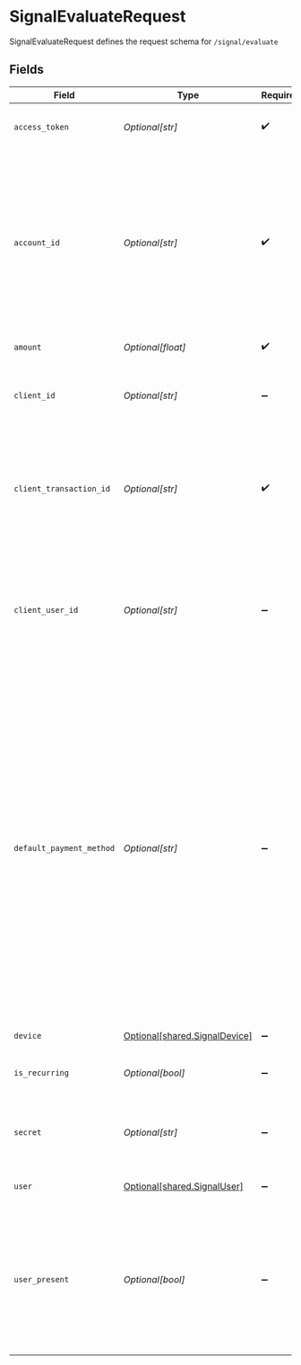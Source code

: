 # SignalEvaluateRequest

SignalEvaluateRequest defines the request schema for `/signal/evaluate`


## Fields

| Field                                                                                                                                                                                                                                                                                                                                                                                                                                                                                                                                                                                                                                                                                       | Type                                                                                                                                                                                                                                                                                                                                                                                                                                                                                                                                                                                                                                                                                        | Required                                                                                                                                                                                                                                                                                                                                                                                                                                                                                                                                                                                                                                                                                    | Description                                                                                                                                                                                                                                                                                                                                                                                                                                                                                                                                                                                                                                                                                 |
| ------------------------------------------------------------------------------------------------------------------------------------------------------------------------------------------------------------------------------------------------------------------------------------------------------------------------------------------------------------------------------------------------------------------------------------------------------------------------------------------------------------------------------------------------------------------------------------------------------------------------------------------------------------------------------------------- | ------------------------------------------------------------------------------------------------------------------------------------------------------------------------------------------------------------------------------------------------------------------------------------------------------------------------------------------------------------------------------------------------------------------------------------------------------------------------------------------------------------------------------------------------------------------------------------------------------------------------------------------------------------------------------------------- | ------------------------------------------------------------------------------------------------------------------------------------------------------------------------------------------------------------------------------------------------------------------------------------------------------------------------------------------------------------------------------------------------------------------------------------------------------------------------------------------------------------------------------------------------------------------------------------------------------------------------------------------------------------------------------------------- | ------------------------------------------------------------------------------------------------------------------------------------------------------------------------------------------------------------------------------------------------------------------------------------------------------------------------------------------------------------------------------------------------------------------------------------------------------------------------------------------------------------------------------------------------------------------------------------------------------------------------------------------------------------------------------------------- |
| `access_token`                                                                                                                                                                                                                                                                                                                                                                                                                                                                                                                                                                                                                                                                              | *Optional[str]*                                                                                                                                                                                                                                                                                                                                                                                                                                                                                                                                                                                                                                                                             | :heavy_check_mark:                                                                                                                                                                                                                                                                                                                                                                                                                                                                                                                                                                                                                                                                          | The access token associated with the Item data is being requested for.                                                                                                                                                                                                                                                                                                                                                                                                                                                                                                                                                                                                                      |
| `account_id`                                                                                                                                                                                                                                                                                                                                                                                                                                                                                                                                                                                                                                                                                | *Optional[str]*                                                                                                                                                                                                                                                                                                                                                                                                                                                                                                                                                                                                                                                                             | :heavy_check_mark:                                                                                                                                                                                                                                                                                                                                                                                                                                                                                                                                                                                                                                                                          | The Plaid `account_id` of the account that is the funding source for the proposed transaction. The `account_id` is returned in the `/accounts/get` endpoint as well as the [`onSuccess`](/docs/link/ios/#link-ios-onsuccess-linkSuccess-metadata-accounts-id) callback metadata.<br/><br/>This will return an [`INVALID_ACCOUNT_ID`](/docs/errors/invalid-input/#invalid_account_id) error if the account has been removed at the bank or if the `account_id` is no longer valid.                                                                                                                                                                                                           |
| `amount`                                                                                                                                                                                                                                                                                                                                                                                                                                                                                                                                                                                                                                                                                    | *Optional[float]*                                                                                                                                                                                                                                                                                                                                                                                                                                                                                                                                                                                                                                                                           | :heavy_check_mark:                                                                                                                                                                                                                                                                                                                                                                                                                                                                                                                                                                                                                                                                          | The transaction amount, in USD (e.g. `102.05`)                                                                                                                                                                                                                                                                                                                                                                                                                                                                                                                                                                                                                                              |
| `client_id`                                                                                                                                                                                                                                                                                                                                                                                                                                                                                                                                                                                                                                                                                 | *Optional[str]*                                                                                                                                                                                                                                                                                                                                                                                                                                                                                                                                                                                                                                                                             | :heavy_minus_sign:                                                                                                                                                                                                                                                                                                                                                                                                                                                                                                                                                                                                                                                                          | Your Plaid API `client_id`. The `client_id` is required and may be provided either in the `PLAID-CLIENT-ID` header or as part of a request body.                                                                                                                                                                                                                                                                                                                                                                                                                                                                                                                                            |
| `client_transaction_id`                                                                                                                                                                                                                                                                                                                                                                                                                                                                                                                                                                                                                                                                     | *Optional[str]*                                                                                                                                                                                                                                                                                                                                                                                                                                                                                                                                                                                                                                                                             | :heavy_check_mark:                                                                                                                                                                                                                                                                                                                                                                                                                                                                                                                                                                                                                                                                          | The unique ID that you would like to use to refer to this transaction. For your convenience mapping your internal data, you could use your internal ID/identifier for this transaction. The max length for this field is 36 characters.                                                                                                                                                                                                                                                                                                                                                                                                                                                     |
| `client_user_id`                                                                                                                                                                                                                                                                                                                                                                                                                                                                                                                                                                                                                                                                            | *Optional[str]*                                                                                                                                                                                                                                                                                                                                                                                                                                                                                                                                                                                                                                                                             | :heavy_minus_sign:                                                                                                                                                                                                                                                                                                                                                                                                                                                                                                                                                                                                                                                                          | A unique ID that identifies the end user in your system. This ID is used to correlate requests by a user with multiple Items. Personally identifiable information, such as an email address or phone number, should not be used in the `client_user_id`.                                                                                                                                                                                                                                                                                                                                                                                                                                    |
| `default_payment_method`                                                                                                                                                                                                                                                                                                                                                                                                                                                                                                                                                                                                                                                                    | *Optional[str]*                                                                                                                                                                                                                                                                                                                                                                                                                                                                                                                                                                                                                                                                             | :heavy_minus_sign:                                                                                                                                                                                                                                                                                                                                                                                                                                                                                                                                                                                                                                                                          | The default ACH or non-ACH payment method to complete the transaction.<br/>`SAME_DAY_ACH`: Same Day ACH by NACHA. The debit transaction is processed and settled on the same day<br/>`NEXT_DAY_ACH`: Next Day ACH settlement for debit transactions, offered by some payment processors<br/>`STANDARD_ACH`: standard ACH by NACHA<br/>`REAL_TIME_PAYMENTS`: real-time payments such as RTP and FedNow<br/>`DEBIT_CARD`: if the default payment is over debit card networks<br/>`MULTIPLE_PAYMENT_METHODS`: if there is no default debit rail or there are multiple payment methods<br/>Possible values:  `SAME_DAY_ACH`, `NEXT_DAY_ACH`, `STANDARD_ACH`, `REAL_TIME_PAYMENTS`, `DEBIT_CARD`, `MULTIPLE_PAYMENT_METHODS` |
| `device`                                                                                                                                                                                                                                                                                                                                                                                                                                                                                                                                                                                                                                                                                    | [Optional[shared.SignalDevice]](undefined/models/shared/signaldevice.md)                                                                                                                                                                                                                                                                                                                                                                                                                                                                                                                                                                                                                    | :heavy_minus_sign:                                                                                                                                                                                                                                                                                                                                                                                                                                                                                                                                                                                                                                                                          | Details about the end user's device                                                                                                                                                                                                                                                                                                                                                                                                                                                                                                                                                                                                                                                         |
| `is_recurring`                                                                                                                                                                                                                                                                                                                                                                                                                                                                                                                                                                                                                                                                              | *Optional[bool]*                                                                                                                                                                                                                                                                                                                                                                                                                                                                                                                                                                                                                                                                            | :heavy_minus_sign:                                                                                                                                                                                                                                                                                                                                                                                                                                                                                                                                                                                                                                                                          | `true` if the ACH transaction is a recurring transaction; `false` otherwise                                                                                                                                                                                                                                                                                                                                                                                                                                                                                                                                                                                                                 |
| `secret`                                                                                                                                                                                                                                                                                                                                                                                                                                                                                                                                                                                                                                                                                    | *Optional[str]*                                                                                                                                                                                                                                                                                                                                                                                                                                                                                                                                                                                                                                                                             | :heavy_minus_sign:                                                                                                                                                                                                                                                                                                                                                                                                                                                                                                                                                                                                                                                                          | Your Plaid API `secret`. The `secret` is required and may be provided either in the `PLAID-SECRET` header or as part of a request body.                                                                                                                                                                                                                                                                                                                                                                                                                                                                                                                                                     |
| `user`                                                                                                                                                                                                                                                                                                                                                                                                                                                                                                                                                                                                                                                                                      | [Optional[shared.SignalUser]](undefined/models/shared/signaluser.md)                                                                                                                                                                                                                                                                                                                                                                                                                                                                                                                                                                                                                        | :heavy_minus_sign:                                                                                                                                                                                                                                                                                                                                                                                                                                                                                                                                                                                                                                                                          | Details about the end user initiating the transaction (i.e., the account holder).                                                                                                                                                                                                                                                                                                                                                                                                                                                                                                                                                                                                           |
| `user_present`                                                                                                                                                                                                                                                                                                                                                                                                                                                                                                                                                                                                                                                                              | *Optional[bool]*                                                                                                                                                                                                                                                                                                                                                                                                                                                                                                                                                                                                                                                                            | :heavy_minus_sign:                                                                                                                                                                                                                                                                                                                                                                                                                                                                                                                                                                                                                                                                          | `true` if the end user is present while initiating the ACH transfer and the endpoint is being called; `false` otherwise (for example, when the ACH transfer is scheduled and the end user is not present, or you call this endpoint after the ACH transfer but before submitting the Nacha file for ACH processing).                                                                                                                                                                                                                                                                                                                                                                        |